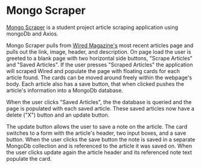 # Mongo Scraper

[Mongo Scraper](https://mongoscrapersn.herokuapp.com/) is a student project article scraping application using mongoDb and Axios.

Mongo Scraper pulls from [Wired Magazine's](https://www.wired.com/) most recent articles page
and pulls out the link, image, header, and description. On page load the user is greeted to 
a blank page with two horizontal side buttons, "Scrape Articles" and "Saved Articles".
If the user presses "Scraped Articles" the application will scraped Wired and populate the page
with floating cards for each article found. The cards can be moved around freely within the webpage's
body. Each article also has a save button, that when clicked pushes the article's information into a 
MongoDb database.

When the user clicks "Saved Articles", the the database is queried and the page is populated with each
saved article. These saved articles now have a delete ("X") button and an update button.

The update button allows the user to save a note on the article. The card switches to a form with the article's
header, two input boxes, and a save button. When the user clicks the save button the note is saved in a separate MongoDb 
collection and is referenced to the article it was saved on. When the user clicks update again the article header
and its referenced note text populate the card.

